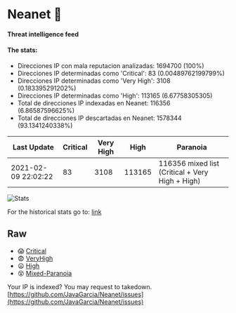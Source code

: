 # Neanet :hocho:
#### Threat intelligence feed
#### The stats:

- Direcciones IP con mala reputacion analizadas: 1694700 (100%)
- Direcciones IP determinadas como 'Critical':  83 (0.00489762199799%)
- Direcciones IP determinadas como 'Very High':  3108 (0.183395291202%)
- Direcciones IP determinadas como 'High':  113165 (6.67758305305)
- Total de direcciones IP indexadas en Neanet:  116356 (6.86587596625%)
- Total de direcciones IP descartadas en Neanet:  1578344 (93.1341240338%)

| Last Update | Critical | Very High | High | Paranoia |
| --- | --- | --- | --- | --- |
| 2021-02-09 22:02:22 | 83 | 3108 | 113165 | 116356 mixed list (Critical + Very High + High)|

![Stats](https://docs.google.com/spreadsheets/d/e/2PACX-1vSnaNMIXVabIpDJjufMlzH7poXnshF3mgd8Is1g9ytUEzVsP5my4Trn8f-xkoLLQ38xpL3HtmUexLo6/pubchart?oid=501124687&format=image)

For the historical stats go to: [link](/stats.csv)
## Raw
- :scream: [Critical](https://raw.githubusercontent.com/JavaGarcia/Neanet/master/blacklists/neanet_critical.txt)
- :fearful: [VeryHigh](https://raw.githubusercontent.com/JavaGarcia/Neanet/master/blacklists/neanet_veryHigh.txtt)
- :frowning: [High](https://raw.githubusercontent.com/JavaGarcia/Neanet/master/blacklists/neanet_high.txt)
- :dizzy_face: [Mixed-Paranoia](https://raw.githubusercontent.com/JavaGarcia/Neanet/master/blacklists/neanet_all.txt)


Your IP is indexed? You may request to takedown. [https://github.com/JavaGarcia/Neanet/issues](https://github.com/JavaGarcia/Neanet/issues)



















































































































































































































































































































































































































































































































































































































































































































































































































































































































































































































































































































































































































































































































































































































































































































































































































































































































































































































































































































































































































































































































































































































































































































































































































































































































































































































































































































































































































































































































































































































































































































































































































































































































































































































































































































































































































































































































































































































































































































































































































































































































































































































































